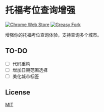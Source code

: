 # 托福考位查询增强

[![Chrome Web Store](https://img.shields.io/chrome-web-store/v/efljijgnaedclinahimldbfebjnkafen?style=for-the-badge)](https://chrome.google.com/webstore/detail/efljijgnaedclinahimldbfebjnkafen)
[![Greasy Fork](https://img.shields.io/badge/Greasy%20Fork-latest-brightgreen?style=for-the-badge)](https://greasyfork.org/zh-CN/scripts/411096-%E6%89%98%E7%A6%8F%E8%80%83%E4%BD%8D%E6%9F%A5%E8%AF%A2%E5%A2%9E%E5%BC%BA)

增强你的托福考位查询体验，支持查询多个城市。

## TO-DO

- [ ] 代码重构
- [ ] 增加日期范围选择
- [ ] 美化城市标签

## License

[MIT](https://github.com/exuanbo/toefl-query-seats-enhance/blob/master/LICENSE)

